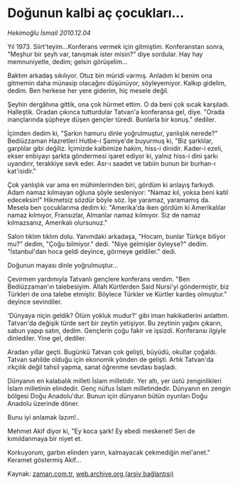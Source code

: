 # Doğunun kalbi aç çocukları...

*Hekimoğlu İsmail 2010.12.04*

<td class="columnist-detail">
<p>Yıl 1973. Siirt'teyim...Konferans vermek için gitmiştim. Konferanstan sonra, "Meşhur bir şeyh var, tanışmak ister misin?" diye sordular. Hay hay memnuniyetle, dedim; gelsin görüşelim...</p>
<p>
<div id="haberMetinDiv">
<p>Baktım arkadaş sıkılıyor. Otuz bin müridi varmış. Anladım ki benim ona gitmemin daha münasip olacağını düşünüyor, söyleyemiyor. Kalkıp gidelim, dedim. Ben herkese her yere giderim, hiç mesele değil.
<p>Şeyhin dergâhına gittik, ona çok hürmet ettim. O da beni çok sıcak karşıladı. Halleştik. Oradan çıkınca tutturdular Tatvan'a konferansa gel, diye. "Orada inançlarında şüpheye düşen gençler türedi. Bunlarla bir konuş." dediler.
<p>İçimden dedim ki, "Şarkın hamuru dinle yoğrulmuştur, yanlışlık nerede?" Bediüzzaman Hazretleri Hutbe-i Şamiye'de buyurmuş ki, "Biz şarklılar, garplılar gibi değiliz. İçimizde kalbimize hakim, hiss-i dinidir. Kader-i ezeli, ekser enbiyayı şarkta göndermesi işaret ediyor ki, yalnız hiss-i dini şarkı uyandırır, terakkiye sevk eder. Asr-ı saadet ve tabiin bunun bir burhan-ı kat'isidir."
<p>Çok yanlışlık var ama en mühimlerinden biri, gördüm ki anlayış farkıydı. Adam namaz kılmayan oğluna şöyle sesleniyor: "Namaz kıl, yoksa beni katil edeceksin!" Hikmetsiz sözdür böyle söz. İşe yaramaz, yaramamış da. Mesela ben çocuklarıma dedim ki: "Amerika'da iken gördüm ki Amerikalılar namaz kılmıyor, Fransızlar, Almanlar namaz kılmıyor. Siz de namaz kılmazsanız, Amerikalı olursunuz."
<p>Salon tıklım tıklım dolu. Yanımdaki arkadaşa, "Hocam, bunlar Türkçe biliyor mu?" dedim, "Çoğu bilmiyor." dedi. "Niye gelmişler öyleyse?" dedim. "İstanbul'dan hoca geldi deyince, görmeye geldiler." dedi.
<p>Doğunun mayası dinle yoğrulmuştur...
<p>Çevirmen yardımıyla Tatvanlı gençlere konferans verdim. "Ben Bediüzzaman'ın talebesiyim. Allah Kürtlerden Said Nursi'yi göndermiştir, biz Türkleri de ona talebe etmiştir. Böylece Türkler ve Kürtler kardeş olmuştur." deyince sevindiler.
<p>'Dünyaya niçin geldik? Ölüm yokluk mudur?' gibi iman hakikatlerini anlattım. Tatvan'da değişik türde sert bir zeytin yetişiyor. Bu zeytinin yağını çıkarın, sabun yapıp satın, dedim. Gençlerin çoğu fakir ve işsizdi. Konferansı ilgiyle dinlediler. Yine gel, dediler.
<p>Aradan yıllar geçti. Bugünkü Tatvan çok gelişti, büyüdü, okullar çoğaldı. Tatvan sahilde olduğu için ekonomik yönden de gelişti. Artık Tatvan'da ırkçılık değil tahsil yapma, sanat öğrenme sevdası başladı.
<p>Dünyanın en kalabalık milleti İslam milletidir. Yer altı, yer üstü zenginlikleri İslam milletinin elindedir. Genç nüfus İslam milletindedir. Dünyanın en zengin bölgesi Doğu Anadolu'dur. Bunun için dünyanın bütün oyunları Doğu Anadolu üzerinde döner.
<p>Bunu iyi anlamak lazım!..
<p>Mehmet Akif diyor ki, "Ey koca şark! Ey ebedi meskenet! Sen de kımıldanmaya bir niyet et.
<p>Korkuyorum, garbın elinden yarın, kalmayacak çekmediğin mel'anet." Keramet göstermiş Akif...</p></p></p></p></p></p></p></p></p></p></p></p></p></div>
</p>
<a href="http://web.archive.org/web/20110208084047/mailto:/">
</a></td>

Kaynak: [zaman.com.tr](http://zaman.com.tr/yazar.do?yazino=1060577), [web.archive.org (arşiv bağlantısı)](http://web.archive.org/web/20110208084047/http://www.zaman.com.tr:80/yazar.do?yazino=1060577)
